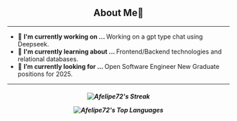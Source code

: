 <h2 align="center"> About Me👋 </h2>

---

- 🧪 <b>I'm currently working on ... </b>
      Working on a gpt type chat using Deepseek. 
- 🧠 <b>I'm currently learning about ... </b>
      Frontend/Backend technologies and relational databases.
- 🔎 <b>I’m currently looking for ... </b>
      Open Software Engineer New Graduate positions for 2025.
---

<!-- Social media -->
<h5 align="center">
  
![Afelipe72's Streak](https://github-readme-streak-stats.herokuapp.com/?user=Afelipe72&theme=tokyonight&hide_border=true)

![Afelipe72's Top Languages](https://github-readme-stats.vercel.app/api/top-langs/?username=Afelipe72&theme=tokyonight&show_icons=true&hide_border=true&layout=compact)

</h5>



